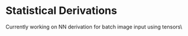 # Statistical Derivations  
Currently working on NN derivation for batch image input using tensors\

